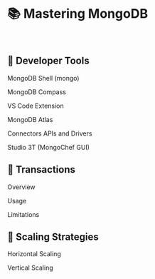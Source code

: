 # 📚 Mastering MongoDB
&ensp; 

## <a name=""></a>📖 Developer Tools

MongoDB Shell (mongo)


MongoDB Compass


VS Code Extension


MongoDB Atlas


Connectors APIs and Drivers


Studio 3T (MongoChef GUI)





## <a name=""></a>📖 Transactions

Overview


Usage


Limitations






## <a name=""></a>📖 Scaling Strategies

Horizontal Scaling


Vertical Scaling



